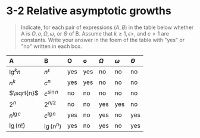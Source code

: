 # 3-2 Relative asymptotic growths

> Indicate, for each pair of expressions $(A, B)$ in the table below whether A is $O, o,\Omega,\omega$, or $\Theta$ of B. Assume that $k \geq 1,\epsilon >,$ and $c>1$ are constants. Write your answer in the foem of the table with "yes" or "no" written in each box.

| A           | B              | O    | o    | $\Omega$ | $\omega$ | $\Theta$ |
| :---------- | :------------- | :--- | :--- | :------- | :------- | :------- |
| $\lg^k n$   | $n^{\epsilon}$ | yes  | yes  | no       | no       | no       |
| $n^k$       | $c^n$          | yes  | yes  | no       | no       | no       |
| $\sqrt{n}$  | $c^{\sin n}$   | no  | no  | no       | no       | no       |
| $2^n$       | $2^{n/2}$      | no   | no   | yes      | yes      | no       |
| $n^{\lg c}$ | $c^{\lg n}$    | yes  | no   | yes      | no       | yes      |
| $\lg (n!)$  | $\lg (n^n)$    | yes  | no   | yes      | no       | yes      |
